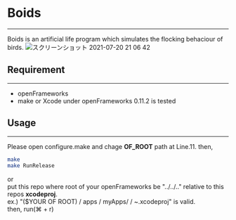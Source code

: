 # Boids
***
Boids is an artificial life program which simulates the flocking behaciour of birds.
![スクリーンショット 2021-07-20 21 06 42](https://user-images.githubusercontent.com/87483306/126321004-c6a411a4-6bc2-4667-b6ce-1cab2465ee65.png)

## Requirement
***
* openFrameworks
* make or Xcode
under openFrameworks 0.11.2 is tested

## Usage
***
Please open configure.make and chage **OF_ROOT** path at Line.11.
then, 
```bash
make
make RunRelease
```
or <br>
put this repo where root of your openFrameworks be "../../.." relative to this repos **xcodeproj**.<br>
ex.) "($YOUR OF ROOT) / apps / myApps/ <this repo> / ~.xcodeproj" is valid.<br>
then, run(⌘ + r)

